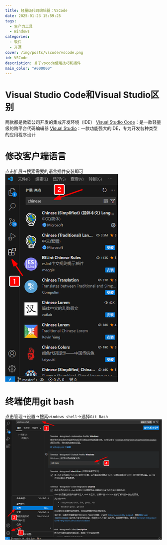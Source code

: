 ```yaml
---
title: 轻量级代码编辑器：VSCode
date: 2025-01-23 15:59:25
tags:
  - 生产力工具
  - Windows
categories:
  - 软件
  - 开源
cover: /img/posts/vscode/vscode.png
id: VSCode
description: 关于vscode使用技巧和插件
main_color: "#000000"
---
```


# Visual Studio Code和Visual Studio区别
两款都是微软公司开发的集成开发环境（IDE）
[Visual Studio Code](https://visualstudio.microsoft.com/zh-hans/downloads/)：是一款轻量级的跨平台代码编辑器
[Visual Studio](https://visualstudio.microsoft.com/zh-hans/downloads/)：一款功能强大的IDE，专为开发各种类型的应用程序设计
# 修改客户端语言
点击扩展->搜索需要的语言插件安装即可
![](/img/posts/vscode/language.png)
# 终端使用git bash
点击管理->设置->搜索`windows shell`->选择`Git Bash`
![](/img/posts/vscode/gitbash.png)
